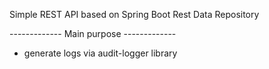 Simple REST API based on Spring Boot Rest Data Repository 

------------- Main purpose -------------

- generate logs via audit-logger library